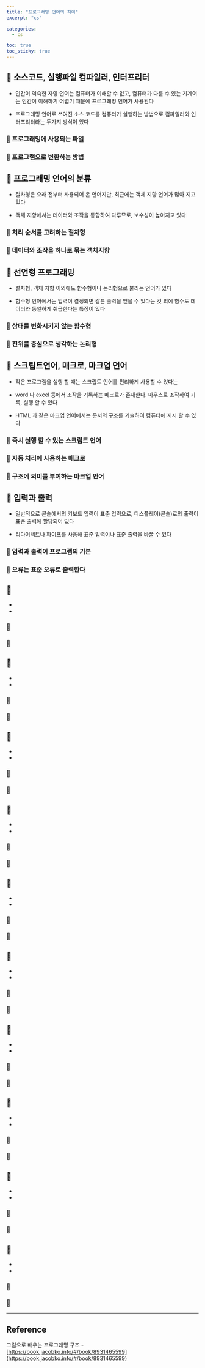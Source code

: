 ```yaml
---
title: "프로그래밍 언어의 차이"
excerpt: "cs"

categories:
  - cs

toc: true
toc_sticky: true
---
```


## 🔷 소스코드, 실행파일 컴파일러, 인터프리터

- 인간이 익숙한 자영 언어는 컴퓨터가 이해할 수 없고, 컴퓨터가 다룰 수 있는 기계어는 인간이 이해하기 어렵기 때문에 프로그래밍 언어가 사용된다

- 프로그래밍 언어로 쓰여진 소스 코드를 컴퓨터가 실행하는 방법으로 컴파일러와 인터프리터라는 두가지 방식이 있다

### 🔶 프로그래밍에 사용되는 파일

### 🔶 프로그램으로 변환하는 방법

## 🔷 프로그래밍 언어의 분류

- 절차형은 오래 전부터 사용되어 온 언어지만, 최근에는 객체 지향 언어가 많아 지고 있다

- 객체 지향에서는 데이터와 조작을 통합하여 다루므로, 보수성이 높아지고 있다

### 🔶 처리 순서를 고려하는 절차형

### 🔶 데이터와 조작을 하나로 묶는 객체지향

## 🔷 선언형 프로그래밍

- 절차형, 객체 지향 이외에도 함수형이나 논리형으로 불리는 언어가 있다

- 함수형 언어에서는 입력이 결정되면 같튼 출력을 얻을 수 있다는 것 외에 함수도 데이터와 동일하게 취급한다는 특징이 있다

### 🔶 상태를 변화시키지 않는 함수형

### 🔶 진위를 중심으로 생각하는 논리형

## 🔷 스크립트언어, 매크로, 마크업 언어

- 작은 프로그램을 실행 할 때는 스크립트 언어를 편리하게 사용할 수 있다는

- word 나 excel 등에서 조작을 기록하는 메크로가 존재한다. 마우스로 조작하여 기록, 실행 할 수 있다

- HTML 과 같은 마크업 언어에서는 문서의 구조를 기술하여 컴퓨터에 지시 할 수 있다

### 🔶 즉시 실행 할 수 있는 스크립트 언어

### 🔶 자동 처리에 사용하는 매크로

### 🔶 구조에 의미를 부여하는 마크업 언어

## 🔷 입력과 출력

- 일반적으로 콘솔에서의 키보드 입력이 표준 입력으로, 디스플레이(콘솔)로의 출력이 표준 출력에 할당되어 있다

- 리다이렉트나 파이프를 사용해 표준 입력이나 표준 출력을 바꿀 수 있다

### 🔶 입력과 출력이 프로그램의 기본

### 🔶 오류는 표준 오류로 출력한다

## 🔷

-

-

### 🔶

### 🔶

## 🔷

-

-

### 🔶

### 🔶

## 🔷

-

-

### 🔶

### 🔶

## 🔷

-

-

### 🔶

### 🔶

## 🔷

-

-

### 🔶

### 🔶

## 🔷

-

-

### 🔶

### 🔶

## 🔷

-

-

### 🔶

### 🔶

## 🔷

-

-

### 🔶

### 🔶

## 🔷

-

-

### 🔶

### 🔶

## 🔷

-

-

### 🔶

### 🔶

---

<!-- 🔶 🔷 📌 🔑 👉 -->

## Reference

그림으로 배우는 프로그래밍 구조 - [https://book.jacobko.info/#/book/8931465599](https://book.jacobko.info/#/book/8931465599)
